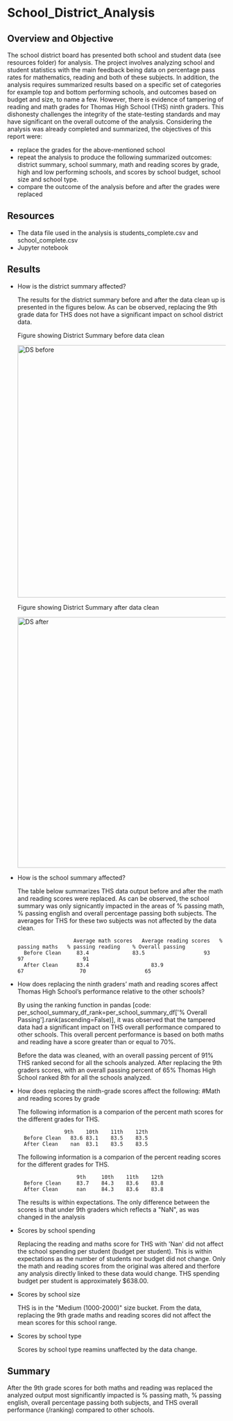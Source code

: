 # School_District_Analysis

## Overview and Objective

The school district board has presented both school and student data (see resources folder) for analysis. The project involves analyzing school and student statistics with the main feedback being data on percentage pass rates for mathematics, reading and both of these subjects. In addition, the analysis requires summarized results based on a specific set of categories for example top and bottom performing schools, and outcomes based on budget and size, to name a few. However, there is evidence of tampering of reading and math grades for Thomas High School (THS) ninth graders. This dishonesty challenges the integrity of the state-testing standards and may have significant on the overall outcome of the analysis. Considering the analysis was already completed and summarized, the objectives of this report were:

* replace the grades for the above-mentioned school
* repeat the analysis to produce the following summarized outcomes: district summary, school summary, math and reading scores by grade, high and low performing schools, and scores by school budget, school size and school type.
* compare the outcome of the analysis before and after the grades were replaced

## Resources

* The data file used in the analysis is students_complete.csv and school_complete.csv
* Jupyter notebook

## Results

* How is the district summary affected?

	The results for the district summary before and after the data clean up is presented in the figures below. As can be observed, replacing the 9th grade data for THS does not have a significant impact on school district data. 

	Figure showing District Summary before data clean

	<img width="581" alt="DS before" src="https://user-images.githubusercontent.com/92636438/143724436-8927df4e-6425-48a2-82f0-6608a4f64878.png">

	
	Figure showing District Summary after data clean 

	<img width="577" alt="DS after" src="https://user-images.githubusercontent.com/92636438/143724438-cef9e4b1-5760-4ae3-8ece-df63e9a879fb.png">



* How is the school summary affected?

	The table below summarizes THS data output before and after the math and reading scores were replaced. As can be observed, the school summary was only signicantly impacted in the areas of % passing math, % passing english and overall percentage passing both subjects. The averages for THS for these two subjects was not affected by the data clean. 

                        Average math scores   Average reading scores   % passing maths   % passing reading    % Overall passing 
        Before Clean     83.4 	           83.5	                  93                  97                   91 
        After Clean      83.4                    83.9	                  67                  70                   65



* How does replacing the ninth graders’ math and reading scores affect Thomas High School’s performance relative to the other schools?


	By using the ranking function in pandas [code: per_school_summary_df_rank=per_school_summary_df['% Overall Passing'].rank(ascending=False)], it was observed that the tampered data had a significant impact on THS overall performance compared to other schools. This overall percent performance is based on both maths and reading have a score greater than or equal to 70%.

    
	Before the data was cleaned, with an overall passing percent of 91% THS ranked second for all the schools analyzed. 
	After replacing the 9th graders scores, with an overall passing percent of 65% Thomas High School ranked 8th for all the schools analyzed. 

	

* How does replacing the ninth-grade scores affect the following: #Math and reading scores by grade


	The following information is a comparion of the percent math scores for the different grades for THS. 

	       	         9th	10th	11th	12th
        Before Clean   83.6	83.1	83.5	83.5
        After Clean    nan	83.1	83.5	83.5


	The following information is a comparion of the percent reading scores for the different grades for THS.

                         9th	 10th	 11th	 12th
        Before Clean     83.7	 84.3	 83.6	 83.8
        After Clean      nan	 84.3	 83.6	 83.8


	The results is within expectations. The only difference between the scores is that under 9th graders which reflects a "NaN", as was changed in the analysis



* Scores by school spending

	Replacing the reading and maths score for THS with 'Nan' did not affect the school spending per student (budget per student). This is within expectations as the number of students nor budget did not change. Only the math and reading scores from the original was altered and therfore any analysis directly linked to these data would change. THS spending budget per student is approximately $638.00.



* Scores by school size

	THS is in the "Medium (1000-2000)" size bucket. From the data, replacing the 9th grade maths and reading scores did not affect the mean scores for this school range.  



* Scores by school type

	Scores by school type reamins unaffected by the data change.



## Summary

After the 9th grade scores for both maths and reading was replaced the analyzed output most significantly impacted is % passing math, % passing english, overall percentage passing both subjects, and THS overall performance (/ranking) compared to other schools.
